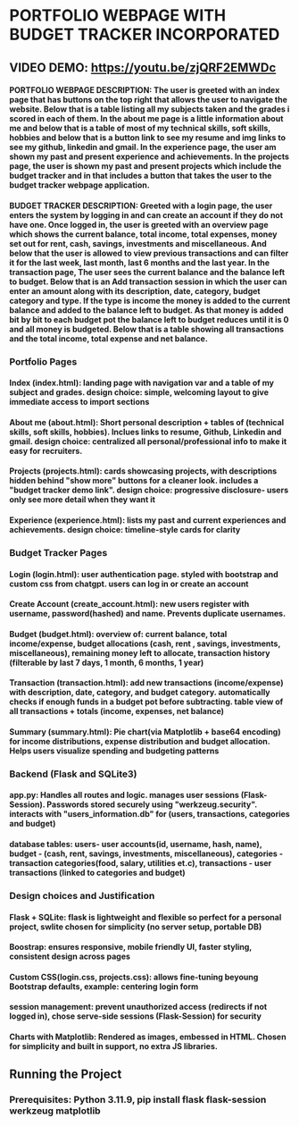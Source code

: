 # PORTFOLIO WEBPAGE WITH BUDGET TRACKER INCORPORATED 
## VIDEO DEMO: https://youtu.be/zjQRF2EMWDc


#### PORTFOLIO WEBPAGE DESCRIPTION: The user is greeted with an index page that has buttons on the top right that allows the user to navigate the website. Below that is a table listing all my subjects taken and the grades i scored in each of them. In the about me page is a little information about me and below that is a table of most of my technical skills, soft skills, hobbies and below that is a button link to see my resume and img links to see my github, linkedin and gmail. In the experience page, the user am shown my past and present experience and achievements. In the projects page, the user is shown my past and present projects which include the budget tracker and in that includes a button that takes the user to the budget tracker webpage application.  

#### BUDGET TRACKER DESCRIPTION: Greeted with a login page, the user enters the system by logging in and can create an account if they do not have one. Once logged in, the user is greeted with an overview page which shows the current balance, total income, total expenses, money set out for rent, cash, savings, investments and miscellaneous. And below that the user is allowed to view previous transactions and can filter it for the last week, last month, last 6 months and the last year. In the transaction page, The user sees the current balance and the balance left to budget. Below that is an Add transaction session in which the user can enter an amount along with its description, date, category, budget category and type. If the type is income the money is added to the current balance and added to the balance left to budget. As that money is added bit by bit to each budget pot the balance left to budget reduces until it is 0 and all money is budgeted. Below that is a table showing all transactions and the total income, total expense and net balance. 

### **Portfolio Pages**
#### Index (index.html): landing page with navigation var and a table of my subject and grades. design choice: simple, welcoming layout to give immediate access to import sections 

#### About me (about.html): Short personal description + tables of (technical skills, soft skills, hobbies). Inclues links to resume, Github, Linkedin and gmail. design choice: centralized all personal/professional info to make it easy for recruiters. 

#### Projects (projects.html): cards showcasing projects, with descriptions hidden behind "show more" buttons for a cleaner look. includes a "budget tracker demo link". design choice: progressive disclosure- users only see more detail when they want it 

#### Experience (experience.html): lists my past and current experiences and achievements. design choice: timeline-style cards for clarity

### **Budget Tracker Pages**
#### Login (login.html): user authentication page. styled with bootstrap and custom css from chatgpt. users can log in or create an account 

#### Create Account (create_account.html): new users register with username, password(hashed) and name. Prevents duplicate usernames. 

#### Budget (budget.html): overview of: current balance, total income/expense, budget allocations (cash, rent , savings, investments, miscellaneous), remaining money left to allocate, transaction history (filterable by last 7 days, 1 month, 6 months, 1 year)

#### Transaction (transaction.html): add new transactions (income/expense) with description, date, category, and budget category. automatically checks if enough funds in a budget pot before subtracting. table view of all transactions + totals (income, expenses, net balance) 

#### Summary (summary.html): Pie chart(via Matplotlib + base64 encoding) for income distributions, expense distribution and budget allocation. Helps users visualize spending and budgeting patterns 

### **Backend (Flask and SQLite3)**
#### app.py: Handles all routes and logic. manages user sessions (Flask-Session). Passwords stored securely using "werkzeug.security". interacts with "users_information.db" for (users, transactions, categories and budget)

#### database tables: users- user accounts(id, username, hash, name), budget - (cash, rent, savings, investments, miscellaneous), categories - transaction categories(food, salary, utilities et.c), transactions - user transactions (linked to categories and budget)


### **Design choices and Justification**
#### Flask + SQLite: flask is lightweight and flexible so perfect for a personal project, swlite chosen for simplicity (no server setup, portable DB)

#### Boostrap: ensures responsive, mobile friendly UI, faster styling, consistent design across pages

#### Custom CSS(login.css, projects.css): allows fine-tuning beyoung Bootstrap defaults, example: centering login form

#### session management: prevent unauthorized access (redirects if not logged in), chose serve-side sessions (Flask-Session) for security

#### Charts with Matplotlib: Rendered as images, embessed in HTML. Chosen for simplicity and built in support, no extra JS libraries. 

## Running the Project 
### Prerequisites: Python 3.11.9, pip install flask flask-session werkzeug matplotlib 



